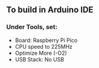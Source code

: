 ## To build in Arduino IDE

### Under Tools, set:
* Board: Raspberry Pi Pico
* CPU speed to 225MHz
* Optimize More (-O2)
* USB Stack: No USB

